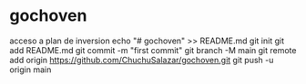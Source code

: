 # gochoven
acceso a plan de inversion
echo "# gochoven" >> README.md
git init
git add README.md
git commit -m "first commit"
git branch -M main
git remote add origin https://github.com/ChuchuSalazar/gochoven.git
git push -u origin main
